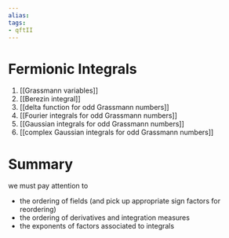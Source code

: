 ```yaml
---
alias:
tags:
- qftII
---
```

#  Fermionic Integrals

1. [[Grassmann variables]]
2. [[Berezin integral]]
3. [[delta function for odd Grassmann numbers]]
4. [[Fourier integrals for odd Grassmann numbers]]
5. [[Gaussian integrals for odd Grassmann numbers]]
6. [[complex Gaussian integrals for odd Grassmann numbers]]

# Summary
we must pay attention to
-   the ordering of fields (and pick up appropriate sign factors for reordering)
-   the ordering of derivatives and integration measures
-   the exponents of factors associated to integrals